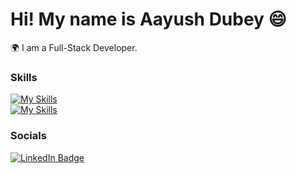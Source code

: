 Hi! My name is Aayush Dubey 😄
========================================================================================================================================

🌍  I am a Full-Stack Developer.
<br/>

### Skills

[![My Skills](https://skillicons.dev/icons?i=html,css,js,react,typescript,nextjs,tailwind,nodejs,express)](https://skillicons.dev)
<br/>
[![My Skills](https://skillicons.dev/icons?i=mongodb,postgres,prisma,postman,redux,firebase,supabase,python)](https://skillicons.dev)
<br/>

### Socials

<div id="badges">
  <a href="https://www.linkedin.com/in/aaydube/">
   <img src="https://img.shields.io/badge/LinkedIn-0A66C2?style=for-the-badge&logo=linkedin&logoColor=white" alt="LinkedIn Badge"/>
  </a>
</div>
